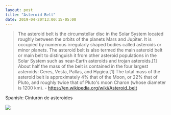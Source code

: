 ```yaml
---
layout: post
title: "Asteroid Belt"
date: 2019-04-20T13:00:15-05:00
---
```



> The asteroid belt is the circumstellar disc in the Solar System located roughly between the orbits of the planets Mars and Jupiter. It is occupied by numerous irregularly shaped bodies called asteroids or minor planets. The asteroid belt is also termed the main asteroid belt or main belt to distinguish it from other asteroid populations in the Solar System such as near-Earth asteroids and trojan asteroids.[1] About half the mass of the belt is contained in the four largest asteroids: Ceres, Vesta, Pallas, and Hygiea.[1] The total mass of the asteroid belt is approximately 4% that of the Moon, or 22% that of Pluto, and roughly twice that of Pluto's moon Charon (whose diameter is 1200 km). - https://en.wikipedia.org/wiki/Asteroid_belt

Spanish: Cinturón de asteroides


![](https://d2rsw2kbemic8w.cloudfront.net/items/1T1H3Y0f1p140G3u2W17/Image%202019-04-20%20at%201.01.04%20PM.png?X-CloudApp-Visitor-Id=49274)
